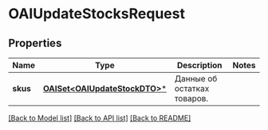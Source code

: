 # OAIUpdateStocksRequest

## Properties
Name | Type | Description | Notes
------------ | ------------- | ------------- | -------------
**skus** | [**OAISet&lt;OAIUpdateStockDTO&gt;***](OAIUpdateStockDTO.md) | Данные об остатках товаров.  | 

[[Back to Model list]](../README.md#documentation-for-models) [[Back to API list]](../README.md#documentation-for-api-endpoints) [[Back to README]](../README.md)


